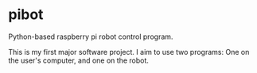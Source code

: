 # pibot
Python-based raspberry pi robot control program. 

This is my first major software project. I aim to use two programs: One on the user's computer, and one on the robot. 
